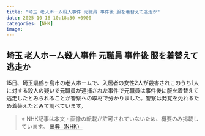 ```yaml
---
title: "埼玉 老人ホーム殺人事件 元職員 事件後 服を着替えて逃走か"
date: 2025-10-16 10:18:30 +0900
categories: [NHK]
image: 
---
```

## 埼玉 老人ホーム殺人事件 元職員 事件後 服を着替えて逃走か

15日、埼玉県鶴ヶ島市の老人ホームで、入居者の女性2人が殺害されこのうち1人に対する殺人の疑いで元職員が逮捕された事件で元職員は事件後に服を着替えて逃走したとみられることが警察への取材で分かりました。警察は発覚を免れるため着替えたとみて調べています。

> ※ NHK記事は本文・画像の転載が許可されていないため、概要のみ掲載しています。
[出典（NHK）](http://www3.nhk.or.jp/news/html/20251016/k10014951341000.html)
